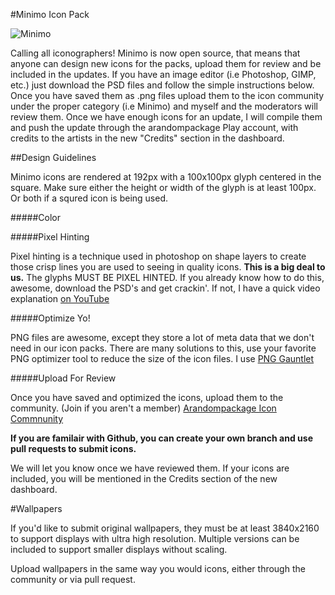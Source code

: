 #Minimo Icon Pack

![Minimo](https://sites.google.com/site/alexmiller17/minimo_banner.png)

Calling all iconographers! Minimo is now open source, that means that anyone can design new icons for the packs, upload them for review and be included in the updates. If you have an image editor (i.e Photoshop, GIMP, etc.) just download the PSD files and follow the simple instructions below. Once you have saved them as .png files upload them to the icon community under the proper category (i.e Minimo) and myself and the moderators will review them. Once we have enough icons for an update, I will compile them and push the update through the arandompackage Play account, with credits to the artists in the new "Credits" section in the dashboard.

##Design Guidelines

Minimo icons are rendered at 192px with a 100x100px glyph centered in the square. Make sure either the height or width of the glyph is at least 100px. Or both if a squred icon is being used.

#####Color



#####Pixel Hinting

Pixel hinting is a technique used in photoshop on shape layers to create those crisp lines you are used to seeing in quality icons. **This is a big deal to us.** The glyphs MUST BE PIXEL HINTED. If you already know how to do this, awesome, download the PSD's and get crackin'. If not, I have a quick video explanation [on YouTube](https://www.youtube.com/watch?v=zbE3iQV16wI)

#####Optimize Yo!

PNG files are awesome, except they store a lot of meta data that we don't need in our icon packs. There are many solutions to this, use your favorite PNG optimizer tool to reduce the size of the icon files. I use [PNG Gauntlet](https://www.google.com/url?sa=t&rct=j&q=&esrc=s&source=web&cd=1&cad=rja&uact=8&ved=0CB4QFjAAahUKEwjtpcyB1r_HAhUWfogKHZTlCTs&url=http%3A%2F%2Fpnggauntlet.com%2F&ei=IfvZVa2RG5b8oQSUy6fYAw&usg=AFQjCNEDZAXZGu-9raBFqn5n3GM0BJkX5w&sig2=OyN3gmlGAu2HmhxwDDSchA)

#####Upload For Review

Once you have saved and optimized the icons, upload them to the community. (Join if you aren't a member)
[Arandompackage Icon Commnunity](https://plus.google.com/u/0/communities/100362623796145762749)

**If you are familair with Github, you can create your own branch and use pull requests to submit icons.**

We will let you know once we have reviewed them. If your icons are included, you will be mentioned in the Credits section of the new dashboard.

#Wallpapers

If you'd like to submit original wallpapers, they must be at least 3840x2160 to support displays with ultra high resolution. Multiple versions can be included to support smaller displays without scaling.

Upload wallpapers in the same way you would icons, either through the community or via pull request.
